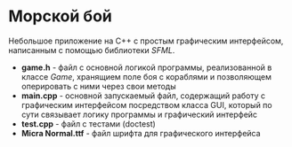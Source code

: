 # Морской бой

Небольшое приложение на C++ с простым графическим интерфейсом, написанным с помощью библиотеки *SFML*.

- **game.h** - файл с основной логикой программы, реализованной в классе *Game*, хранящием поле боя с кораблями и позволяющем оперировать с ними через свои методы
- **main.cpp** - основной запускаемый файл, содержащий работу с графическим интерфейсом посредством класса GUI, который по сути связывает логику программы и графический интерфейс
- **test.cpp** - файл с тестами (doctest)
- **Micra Normal.ttf** - файл шрифта для графического интерфейса
